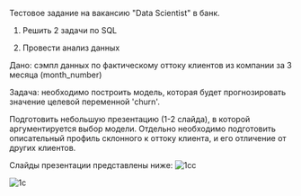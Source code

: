 Тестовое задание на вакансию "Data Scientist" в банк.

1. Решить 2 задачи по SQL
   
2. Провести анализ данных

Дано: сэмпл данных по фактическому оттоку клиентов из компании за 3 месяца (month_number)

Задача: необходимо построить модель, которая будет прогнозировать значение целевой переменной 'churn'.

Подготовить небольшую презентацию (1-2 слайда), в которой аргументируется выбор модели. 
Отдельно необходимо подготовить описательный профиль склонного к оттоку клиента, и его отличение от других клиентов.

Слайды презентации представлены ниже:
![1cc](https://github.com/JuliaDvirnik/Test_tasks_data_scientist/assets/122675298/5be48fde-03ba-454c-aa0e-54777e813db9)

![1c](https://github.com/JuliaDvirnik/Test_tasks_data_scientist/assets/122675298/3abdd498-df01-474c-92ae-5cf45e0504f0)
